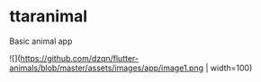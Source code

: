 # ttaranimal
Basic animal app


![](https://github.com/dzqn/flutter-animals/blob/master/assets/images/app/image1.png | width=100)

